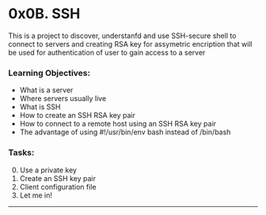 # 0x0B. SSH
This is a project to discover, understanfd and use SSH-secure shell to connect to servers and creating RSA key for assymetric encription that will be used for authentication of user to gain access to a server

### Learning Objectives:
- What is a server
- Where servers usually live
- What is SSH
- How to create an SSH RSA key pair
- How to connect to a remote host using an SSH RSA key pair
- The advantage of using #!/usr/bin/env bash instead of /bin/bash

### Tasks:
0. Use a private key
1. Create an SSH key pair
2. Client configuration file
3. Let me in!
---
